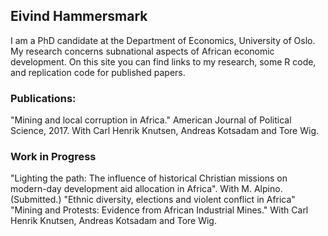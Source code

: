 ## Eivind Hammersmark
I am a PhD candidate at the Department of Economics, University of Oslo. My research concerns subnational aspects of African economic development. On this site you can find links to my research, some R code, and replication code for published papers.

### Publications:
"Mining and local corruption in Africa." American Journal of Political Science, 2017. With Carl Henrik Knutsen, Andreas Kotsadam and Tore Wig.

### Work in Progress
"Lighting the path: The influence of historical Christian missions on modern-day development aid allocation in Africa". With M. Alpino. (Submitted.)
"Ethnic diversity, elections and violent conflict in Africa"
"Mining and Protests: Evidence from African Industrial Mines." With Carl Henrik Knutsen, Andreas Kotsadam and Tore Wig.
